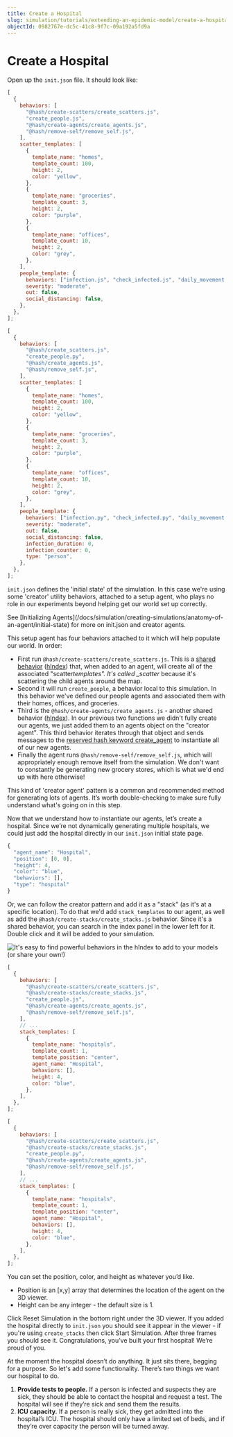 ```yaml
---
title: Create a Hospital
slug: simulation/tutorials/extending-an-epidemic-model/create-a-hospital
objectId: 0982767e-dc5c-41c8-9f7c-09a192a5fd9a
---
```


# Create a Hospital

Open up the `init.json` file. It should look like:

<Tabs>
<Tab title="JavaScript" >

```javascript
[
  {
    behaviors: [
      "@hash/create-scatters/create_scatters.js",
      "create_people.js",
      "@hash/create-agents/create_agents.js",
      "@hash/remove-self/remove_self.js",
    ],
    scatter_templates: [
      {
        template_name: "homes",
        template_count: 100,
        height: 2,
        color: "yellow",
      },
      {
        template_name: "groceries",
        template_count: 3,
        height: 2,
        color: "purple",
      },
      {
        template_name: "offices",
        template_count: 10,
        height: 2,
        color: "grey",
      },
    ],
    people_template: {
      behaviors: ["infection.js", "check_infected.js", "daily_movement.js"],
      severity: "moderate",
      out: false,
      social_distancing: false,
    },
  },
];
```

</Tab>

<Tab title="Python" >

```javascript
[
  {
    behaviors: [
      "@hash/create_scatters.js",
      "create_people.py",
      "@hash/create_agents.js",
      "@hash/remove_self.js",
    ],
    scatter_templates: [
      {
        template_name: "homes",
        template_count: 100,
        height: 2,
        color: "yellow",
      },
      {
        template_name: "groceries",
        template_count: 3,
        height: 2,
        color: "purple",
      },
      {
        template_name: "offices",
        template_count: 10,
        height: 2,
        color: "grey",
      },
    ],
    people_template: {
      behaviors: ["infection.py", "check_infected.py", "daily_movement.py"],
      severity: "moderate",
      out: false,
      social_distancing: false,
      infection_duration: 0,
      infection_counter: 0,
      type: "person",
    },
  },
];
```

</Tab>
</Tabs>

`init.json` defines the 'initial state' of the simulation. In this case we're using some 'creator' utility behaviors, attached to a setup agent, who plays no role in our experiments beyond helping get our world set up correctly.

<Hint style="info">
See [Initializing Agents](/docs/simulation/creating-simulations/anatomy-of-an-agent/initial-state) for more on init.json and creator agents.
</Hint>

This setup agent has four behaviors attached to it which will help populate our world. In order:

- First run `@hash/create-scatters/create_scatters.js`. This is a [shared behavior](/docs/simulation/creating-simulations/behaviors/) \([hIndex](/@hash/create-scatters)\) that, when added to an agent, will create all of the associated "scatter*templates". It's called \_scatter* because it's scattering the child agents around the map.
- Second it will run `create_people`, a behavior local to this simulation. In this behavior we've defined our people agents and associated them with their homes, offices, and groceries.
- Third is the `@hash/create-agents/create_agents.js` - another shared behavior \([hIndex](/@hash/create-agents)\). In our previous two functions we didn't fully create our agents, we just added them to an agents object on the "creator agent". This third behavior iterates through that object and sends messages to the [reserved hash keyword create_agent](/docs/simulation/creating-simulations/agent-messages/built-in-message-handlers) to instantiate all of our new agents.
- Finally the agent runs `@hash/remove-self/remove_self.js`, which will appropriately enough remove itself from the simulation. We don't want to constantly be generating new grocery stores, which is what we'd end up with here otherwise!

This kind of 'creator agent' pattern is a common and recommended method for generating lots of agents. It’s worth double-checking to make sure fully understand what's going on in this step.

Now that we understand how to instantiate our agents, let’s create a hospital. Since we’re not dynamically generating multiple hospitals, we could just add the hospital directly in our `init.json` initial state page.

```javascript
{
  "agent_name": "Hospital",
  "position": [0, 0],
  "height": 4,
  "color": "blue",
  "behaviors": [],
  "type": "hospital"
}
```

Or, we can follow the creator pattern and add it as a "stack" \(as it's at a specific location\). To do that we'd add `stack_templates` to our agent, as well as add the `@hash/create-stacks/create_stacks.js` behavior. Since it's a shared behavior, you can search in the index panel in the lower left for it. Double click and it will be added to your simulation.

![It's easy to find powerful behaviors in the hIndex to add to your models (or share your own!) ](https://cdn-us1.hash.ai/site/docs/screen-shot-2020-04-02-at-9.48.14-pm.png)

<Tabs>
<Tab title="JavaScript" >

```javascript
[
  {
    behaviors: [
      "@hash/create-scatters/create_scatters.js",
      "@hash/create-stacks/create_stacks.js",
      "create_people.js",
      "@hash/create-agents/create_agents.js",
      "@hash/remove-self/remove_self.js",
    ],
    // ...
    stack_templates: [
      {
        template_name: "hospitals",
        template_count: 1,
        template_position: "center",
        agent_name: "Hospital",
        behaviors: [],
        height: 4,
        color: "blue",
      },
    ],
  },
];
```

</Tab>

<Tab title="Python" >

```javascript
[
  {
    behaviors: [
      "@hash/create-scatters/create_scatters.js",
      "@hash/create-stacks/create_stacks.js",
      "create_people.py",
      "@hash/create-agents/create_agents.js",
      "@hash/remove-self/remove_self.js",
    ],
    // ...
    stack_templates: [
      {
        template_name: "hospitals",
        template_count: 1,
        template_position: "center",
        agent_name: "Hospital",
        behaviors: [],
        height: 4,
        color: "blue",
      },
    ],
  },
];
```

</Tab>
</Tabs>

You can set the position, color, and height as whatever you’d like.

- Position is an \[x,y\] array that determines the location of the agent on the 3D viewer.
- Height can be any integer - the default size is 1.

Click Reset Simulation in the bottom right under the 3D viewer. If you added the hospital directly to `init.json` you should see it appear in the viewer - if you're using `create_stacks` then click Start Simulation. After three frames you should see it. Congratulations, you’ve built your first hospital! We’re proud of you.

At the moment the hospital doesn’t do anything. It just sits there, begging for a purpose. So let's add some functionality. There’s two things we want our hospital to do.

1.  **Provide tests to people.** If a person is infected and suspects they are sick, they should be able to contact the hospital and request a test. The hospital will see if they’re sick and send them the results.
1.  **ICU capacity.** If a person is really sick, they get admitted into the hospital’s ICU. The hospital should only have a limited set of beds, and if they’re over capacity the person will be turned away.
